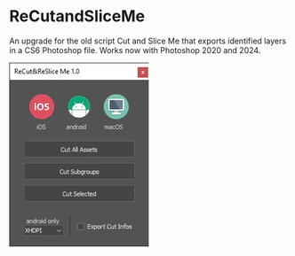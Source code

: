 # ReCutandSliceMe
An upgrade for the old script Cut and Slice Me that exports identified layers in a CS6 Photoshop file. Works now with Photoshop 2020 and 2024.  

<img src="UI.jpg">
